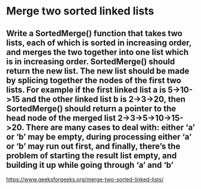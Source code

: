 # Merge two sorted linked lists

## Write a SortedMerge() function that takes two lists, each of which is sorted in increasing order, and merges the two together into one list which is in increasing order. SortedMerge() should return the new list. The new list should be made by splicing together the nodes of the first two lists. For example if the first linked list a is 5->10->15 and the other linked list b is 2->3->20, then SortedMerge() should return a pointer to the head node of the merged list 2->3->5->10->15->20. There are many cases to deal with: either ‘a’ or ‘b’ may be empty, during processing either ‘a’ or ‘b’ may run out first, and finally, there’s the problem of starting the result list empty, and building it up while going through ‘a’ and ‘b’

https://www.geeksforgeeks.org/merge-two-sorted-linked-lists/
